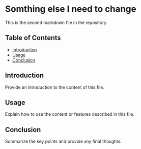 # Somthing else I need to change

This is the second markdown file in the repository.

## Table of Contents
- [Introduction](#introduction)
- [Usage](#usage)
- [Conclusion](#conclusion)

## Introduction
Provide an introduction to the content of this file.

## Usage
Explain how to use the content or features described in this file.

## Conclusion
Summarize the key points and provide any final thoughts.